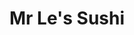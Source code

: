 ---
layout: place
title: "Mr Le's Sushi"
permalink: /missouri/kansas-city/mr-le-s-sushi.html
stateAbbr: MO
stateName: Missouri
cityName: Kansas City
place_id: ChIJ2YVRv3X5wIcRI3Nga8Le_38
photos:
  - name: >-
      places/ChIJ2YVRv3X5wIcRI3Nga8Le_38/photos/AeeoHcJi84__fwQQ4Xxtg0D811nncToOfaDqBbOjHoRKUyepBD9IdOyonPr1E8fMrJCeAfVOBszuYxYIpJjTy0NV_o5oFbH6fDWDR6gJn1AS6QkNqZGrT7bEc4UjQ6K4_BGsdppJ6PEnZ-R4MLG1c0XBmCZC425_E_4mFqAno9TWw1RJqw-B43XtdN63Taydir6d47yFlB59_o9saJ0M1NsPMPjNGeAz66WPyb0de8nen51SlQoIi0aai7jNqdOFzJdThZFtUpdoT3O1mYM1cDbW1j_uyJUjqbDF97T82Q7JUSKHXc2VGZHI1fH82XoHsHjebY9Ayyv00FHKWWhpMSiG4MTribXPhF-ngav3k_w2zNejq5EhfrJzDdqVS4kcmi1ghr77JevFj225PV6TX5t_cUYoc5AMajOL9xaA2OTuljCwjY4
    widthPx: 3264
    heightPx: 1840
    authorAttributions:
      - displayName: Kahale Ishikawa
        uri: https://maps.google.com/maps/contrib/100040105976077662846
        photoUri: >-
          https://lh3.googleusercontent.com/a-/ALV-UjUYqf12GuwyZLYIgYW4blH8Oo6EhkKYyTI5lbdVvHomfsx_wkuO=s100-p-k-no-mo
    flagContentUri: >-
      https://www.google.com/local/imagery/report/?cb_client=maps_api_places.places_api&image_key=!1e10!2sCIHM0ogKEICAgID4xvCztAE&hl=en-US
    googleMapsUri: >-
      https://www.google.com/maps/place//data=!3m4!1e2!3m2!1sCIHM0ogKEICAgID4xvCztAE!2e10!4m2!3m1!1s0x87c0f975bf5185d9:0x7fffdec26b607323
  - name: >-
      places/ChIJ2YVRv3X5wIcRI3Nga8Le_38/photos/AeeoHcL6vCCr1TUpj5OD08RbrMZEK1iB6_hKqYxcz0NWW3apVDMUcIQDKvowrwLulxSluZwD0FTDDln5rVe4WIxbkmF7FjfeBEdSAOtXC6nZ4Zs7Gcq4bxvbkM0NOkrChdKtsMeL-Qtk8bxZaej5IS5Gh2L3QejE_neigliW74wABxN9oRhdKqh-p2wwpg8BpTSAzlhfF4Q_SYPth5zRqMXXhVZCdz2HFkzs4pNoQbTbPeiIknZJ6peopIaABY0ZkY9Q_Kr_7QVM43VEl34yqapzQ5S3OELJWNUIcPA546vj-QaTfkcjQOX4OsfytnvPFcSw-Cs9fJUAhXQWC7JRuDqN41SVPjM6_sLzJq7Xg7AKAX3QPzZ9LBgieulPddOhEVxK9ejnu2oiAYkKCTnJRgWHc_lQ0PHbaZNLjoMECQNOf95BSZU
    widthPx: 4624
    heightPx: 2084
    authorAttributions:
      - displayName: Heather Coffman
        uri: https://maps.google.com/maps/contrib/111830528423165793579
        photoUri: >-
          https://lh3.googleusercontent.com/a/ACg8ocJ0KIdySULX-4WffIJKI0cGijb5XZudIlab7Wt_AzklUFIp6Q=s100-p-k-no-mo
    flagContentUri: >-
      https://www.google.com/local/imagery/report/?cb_client=maps_api_places.places_api&image_key=!1e10!2sCIHM0ogKEICAgIDK7erHogE&hl=en-US
    googleMapsUri: >-
      https://www.google.com/maps/place//data=!3m4!1e2!3m2!1sCIHM0ogKEICAgIDK7erHogE!2e10!4m2!3m1!1s0x87c0f975bf5185d9:0x7fffdec26b607323
  - name: >-
      places/ChIJ2YVRv3X5wIcRI3Nga8Le_38/photos/AeeoHcL4JDvdlG8FfzxkZmxJV0u4SV945eO1L531UNBZn14_R0ZvQB1u3A-GWbfRP6vD4Cjbx9eiYIZcSxJ51FHC9VlXuJptYH_uzmijaDzjFCJhxnT7TdcEwfEmSo-x_U851M4h2zMpnl14XDgM1R5GDW7nozxogiJQUGMnXUo4GwQSUqtOAGiZXRBBlKEkuottEFBduMXg_vUtDnvhCj9PGu391sO1ec9WfsUR-9WV5Wsh7idZP999w-uttkBstMZyd8Ac62Yy-mhXLO0OZ6rLwrwIO6u7G2c9F1QGAn64fwZrvs474N-qk5VZ2UEVwPQLkcwEl9oE8uaOnABiaj0EeGj3kvohYQr1VHTrkt5K_mZqXlAWNqXYDT_YCda2haPrd_8X880UxBCyK2tdO4Wrd2nBJjSOxw3OVpE1uC6WyjWrkDXp
    widthPx: 4000
    heightPx: 3000
    authorAttributions:
      - displayName: Guapozbar
        uri: https://maps.google.com/maps/contrib/102812140941195290931
        photoUri: >-
          https://lh3.googleusercontent.com/a/ACg8ocL_djqN-oOCVH4ecq3N8K0pLPEbmTng-nnID7YMQhQJOUgUUQ=s100-p-k-no-mo
    flagContentUri: >-
      https://www.google.com/local/imagery/report/?cb_client=maps_api_places.places_api&image_key=!1e10!2sCIHM0ogKEICAgIDr57S8twE&hl=en-US
    googleMapsUri: >-
      https://www.google.com/maps/place//data=!3m4!1e2!3m2!1sCIHM0ogKEICAgIDr57S8twE!2e10!4m2!3m1!1s0x87c0f975bf5185d9:0x7fffdec26b607323
  - name: >-
      places/ChIJ2YVRv3X5wIcRI3Nga8Le_38/photos/AeeoHcIPM7HQ57J2A_TLNsgmyUIPvL4caJ0iRa06O-hInv1LI7YAyf0QSwZCVrxIQTdz4ALgPOGq7brgQOz-v2u_k1GzGcktkVMXl0rJpXD-2OXk08oI85vK3Zrxutq_FYI4lVIR8WuQR_i8MCrxNE1jAsq101IY4hq5ulnwiqmnnL_41-mGhG8KRfDWRut37zyDoUGh2f4sQjz1H9ZmeIDIStWt3Y0W1u0VxFA24m6a1RhpT02168LGeKvucLw44u7q_znhSqih5EoPvL9G6UXYt0rEVXLLKHEkdMvbX2j3mrW3ZMij15dYV3SYDFLRcGZsckoM3tM2TajmQ4jvAfOwu66F3XRwUlJEyjlKx7SLoGzAwxeeyj4dy1fp9Z8rXZmBOI6dIZejbTJ_Z3VFpm9iExn3Utm1mtDmaujJsjUUKVDiqD4x
    widthPx: 3000
    heightPx: 3361
    authorAttributions:
      - displayName: Savannah H.
        uri: https://maps.google.com/maps/contrib/115519014946455983296
        photoUri: >-
          https://lh3.googleusercontent.com/a/ACg8ocL2Q-8OOmH9UMLY94zldEuJDIS8lgOdvgQ7uLnxTlDFBlYgvg=s100-p-k-no-mo
    flagContentUri: >-
      https://www.google.com/local/imagery/report/?cb_client=maps_api_places.places_api&image_key=!1e10!2sCIHM0ogKEICAgMDgjPmgpAE&hl=en-US
    googleMapsUri: >-
      https://www.google.com/maps/place//data=!3m4!1e2!3m2!1sCIHM0ogKEICAgMDgjPmgpAE!2e10!4m2!3m1!1s0x87c0f975bf5185d9:0x7fffdec26b607323
  - name: >-
      places/ChIJ2YVRv3X5wIcRI3Nga8Le_38/photos/AeeoHcLxAN7iQ93Metbj3KLV3QmVVZPOuy3wKNf7oVTGXnK5-EiZwvxgq_ctP84nEYUh298jsl2eBaLSdhsAXJNY-aTYD6F_5P9nYZZtkqo7TPIrCGBdnd9WIuXnc0ntwJrvGogyisX_92q3tUFNCyBfaE40_1M8PrM196CO0I45LV5ZxhLKcajANC9JPfNqgGb_7c_kOPZOy2eCvP0ip_VFRQuUEhBs7B7TfxMtc9FV3iPqcXQHnkycHjbNs6Lte_8avvxEBL6J6fpeCFcNgjSgapaa-xQwz391ldKegf9aFL29NAv6CWjcheomw93ISDvaZA-kN6BVYYc5FDvJHhdSX8p9hUeu9QKZsBZnpGbMwQVXjRlM5qaqgN13XUUU43_6VbIZ87Ou7T7gvLM7AAHWay5uqJGL4NNrteolkk5Ft_MRFoO9
    widthPx: 4000
    heightPx: 3000
    authorAttributions:
      - displayName: Caralea
        uri: https://maps.google.com/maps/contrib/101286948640984709470
        photoUri: >-
          https://lh3.googleusercontent.com/a-/ALV-UjX2udL6kLJ_FesAifUhkycv3sDvwYTn81ViYjG3NJ8dY627SeGh=s100-p-k-no-mo
    flagContentUri: >-
      https://www.google.com/local/imagery/report/?cb_client=maps_api_places.places_api&image_key=!1e10!2sCIHM0ogKEICAgIDbipbYkwE&hl=en-US
    googleMapsUri: >-
      https://www.google.com/maps/place//data=!3m4!1e2!3m2!1sCIHM0ogKEICAgIDbipbYkwE!2e10!4m2!3m1!1s0x87c0f975bf5185d9:0x7fffdec26b607323
  - name: >-
      places/ChIJ2YVRv3X5wIcRI3Nga8Le_38/photos/AeeoHcJCIqw9iXCkZQoVF-sVO6YMWG7vefqSA6dF32wgH_r1LD-72_LzvidFflc5f-oXlCT_CXqqWwi2U_uy2CIfGxN7FWbPkM3yXdZGzm9ghLcwuIG-oBD8svY3wYKCPOEdxPNsceAQaiHbQWmcnNH1RPj5web35n4nGjbrp-koDAKjs_RW3rTVSwiJ7Iak0JZNwMY0ubBrpPj2aHbm9tEgijJoO6ROrCRMOwhwcnRBA87R2NMNM3-evGzvGu1TgL-D9QaZrTIJwyJYTuQa_Ns29RFT4_5zhKCg8JqE_AUp1ZNS_dWo9ZB3MDkGmjp1HpBmg_lvWiiVxlC6ht-zRDnYZxypChTJAO5TXegEcuzbyIK0HS-5PpTdxNvM5YH_WsRG-K_vjhK2mUQgr5OokzDFfqelZcgV4uiW_5idfqNlfDxK0NHB
    widthPx: 4000
    heightPx: 3000
    authorAttributions:
      - displayName: Caralea
        uri: https://maps.google.com/maps/contrib/101286948640984709470
        photoUri: >-
          https://lh3.googleusercontent.com/a-/ALV-UjX2udL6kLJ_FesAifUhkycv3sDvwYTn81ViYjG3NJ8dY627SeGh=s100-p-k-no-mo
    flagContentUri: >-
      https://www.google.com/local/imagery/report/?cb_client=maps_api_places.places_api&image_key=!1e10!2sCIHM0ogKEICAgIDbipbY_QE&hl=en-US
    googleMapsUri: >-
      https://www.google.com/maps/place//data=!3m4!1e2!3m2!1sCIHM0ogKEICAgIDbipbY_QE!2e10!4m2!3m1!1s0x87c0f975bf5185d9:0x7fffdec26b607323
  - name: >-
      places/ChIJ2YVRv3X5wIcRI3Nga8Le_38/photos/AeeoHcJwDdJmzqJPGG8SkA3hrxmFQUg66Pxsq6PFxB4brumk4Ote_FVNOfaGZB6dGd--qB-NSBHyGFOguOC6AMlgGcUQX1DmzH3nRLHgkXj0nDhsxRRzXYxTHzgAI0VIhGQczAiHX9ulAQ8sKESsT-GteCAAKTcMGrxodAxMs5OI_18oNPspsib0Rdg6isWMoV5OsICF1Yjohzcw36SEkSXFdYw82Fi_LWvU8WxeCO0nD6t2vMrQmSeKOEM4a2_WN08dMJ_cMD4oqTFdPvujuj5rXuCQ8EiwSuHamjV1OPBnbc8NNEdvl3SRUgYbsk-Y56BEC7HHADqRMKHQ3kYUJ6Mb3Hng7iJma9nSeihYT4uxdzzq4zPrlle5QnS07Xb58gIfk-luqXTgzbz6oTxMmy2UQTLRCuHKB_cfzx6jj4Epg2UN3pLg
    widthPx: 3072
    heightPx: 4080
    authorAttributions:
      - displayName: Mirena Briggs
        uri: https://maps.google.com/maps/contrib/117831100163338868687
        photoUri: >-
          https://lh3.googleusercontent.com/a-/ALV-UjVU9XVPHIs-Or5TrtytSx2PpnD2saK12qAGaNdatOfFyZ-gDKRquA=s100-p-k-no-mo
    flagContentUri: >-
      https://www.google.com/local/imagery/report/?cb_client=maps_api_places.places_api&image_key=!1e10!2sCIHM0ogKEICAgIDXuPWanAE&hl=en-US
    googleMapsUri: >-
      https://www.google.com/maps/place//data=!3m4!1e2!3m2!1sCIHM0ogKEICAgIDXuPWanAE!2e10!4m2!3m1!1s0x87c0f975bf5185d9:0x7fffdec26b607323
  - name: >-
      places/ChIJ2YVRv3X5wIcRI3Nga8Le_38/photos/AeeoHcJITfFJ66BQ7r48CehZTgA3aNPcdtYphMuX1BwxGnElQyFYAGCG7MIH2PSK5Lkn0t65yzmdFc8VR_7qua1HO_KJWG80CUKC33KqC7I06HqyzFKLS1Fk2WcJIiNcEezrCUfQZJAxOuE-t7EnFY4o4xzWI7kyeVxW3ly0fSLi62Y6qO-xvhkreClOUI_ubaNLBo5RNKUhu1RBHwHpAr3QYti6KxY3NZbBOloKcmphg-xlzHbLWHyIzAV1ibJpwoNYWOR8h0aEaMUeMJod7iNLYmuVZNOK9kfSNuBlu7sLXoe5k9AHt7eJH7sYgh8QLSmmgr0v9mRvrCeXiF3gWYyZknWmb6oaPPVNBPnf-Hvjtew-Atl_9tWXgo0avQRvgw6A7aRFZZhWeefx0UVdDCFDsRjPjKKzhwbcORLgud_4AXM
    widthPx: 3600
    heightPx: 4800
    authorAttributions:
      - displayName: Scott McDonald
        uri: https://maps.google.com/maps/contrib/109084638969472684661
        photoUri: >-
          https://lh3.googleusercontent.com/a/ACg8ocLaYYE_DdMtPBUJDqf1a_6V6H2dt4Bfi9DSrx0BOcafdnBA7Xs=s100-p-k-no-mo
    flagContentUri: >-
      https://www.google.com/local/imagery/report/?cb_client=maps_api_places.places_api&image_key=!1e10!2sCIHM0ogKEICAgICjhvaXKA&hl=en-US
    googleMapsUri: >-
      https://www.google.com/maps/place//data=!3m4!1e2!3m2!1sCIHM0ogKEICAgICjhvaXKA!2e10!4m2!3m1!1s0x87c0f975bf5185d9:0x7fffdec26b607323
  - name: >-
      places/ChIJ2YVRv3X5wIcRI3Nga8Le_38/photos/AeeoHcIi5jkXfBV4PxNm7xZhXFE8Lr60ggOOPQI7J3oxAcgrxhDQhpfnf3LfL5IMYZSzf7q4Ypi9yOePvfx7yJEoowzf5HThyFQST1KTUptEp3j_vPkPTLNQ3jynY_riJb6RIuzootP_kJ9Jke3ISwwDfg-BUldaIopUd9m9NoLET1FRn7hJANAQoMVxfDkGF5Jm2-UrMGbjMvWpIJW5R5MZprkNARYusg4J4mmhI7dORLdbJY7hnOT9zD7ZTRFVGKFtHnN-2WIto1PP6PnczW64NffDHoVAF7MgZXFLgSNmr5fBYtj77Jz7FskuiWdkrFg_LU0GEomPXC-XCTG_K3OQLEiZjqIa73EwfnnHR1aJeb2PC1ewiAmC7kGNI2JzhHy_ManVNovM6AURnR6in329zV7ZIcHi8-dq_hJtdgX1LzBNM5E
    widthPx: 3535
    heightPx: 2803
    authorAttributions:
      - displayName: Shannon Rose
        uri: https://maps.google.com/maps/contrib/106188511632734792952
        photoUri: >-
          https://lh3.googleusercontent.com/a-/ALV-UjURnWuqbimn-RlILezz7b8UckQ5RQVA_IUGLxc1RJ6zGuKPqRukXw=s100-p-k-no-mo
    flagContentUri: >-
      https://www.google.com/local/imagery/report/?cb_client=maps_api_places.places_api&image_key=!1e10!2sCIHM0ogKEICAgICZmazC6QE&hl=en-US
    googleMapsUri: >-
      https://www.google.com/maps/place//data=!3m4!1e2!3m2!1sCIHM0ogKEICAgICZmazC6QE!2e10!4m2!3m1!1s0x87c0f975bf5185d9:0x7fffdec26b607323
  - name: >-
      places/ChIJ2YVRv3X5wIcRI3Nga8Le_38/photos/AeeoHcLIety1cU6TmMVayh8CGP4nZrkVYQhYZXC25wmpNuYxaRBJxH5KWT-aXKF4XXNUWSHepXuk3nuk0tm9R_WHQHI25uyylFxl0AWo8vCekDUsQyXWWSf1RS7nl2cNmwnfW-TCXZgKn6n7H9aHWDpxXdeYXCak1VPazyHRRJ9fAclH4ADyekKslnf1B5EtaJDnszrocug0IikO6w4H7YWmKlCvai-hW6cSZTBJfcCBgs_RtQoPYSvPLANmC8j7EWV08_s7j7HSi1rWroQuQraozyr2Jo1c3mP1orohnQf7QycuQZyr2J-Kba7oI8CZthYbFN0k0ImK_3FwsUqp637OsNHlhX4oGWF-NO3nwdntEhNKR8hjvysfE6T7MfEnP5AK7FQl9DkMrwRbQwuEVBiMKTJSf4FucoHKfI2R5_bVkME
    widthPx: 3000
    heightPx: 4000
    authorAttributions:
      - displayName: Savannah H.
        uri: https://maps.google.com/maps/contrib/115519014946455983296
        photoUri: >-
          https://lh3.googleusercontent.com/a/ACg8ocL2Q-8OOmH9UMLY94zldEuJDIS8lgOdvgQ7uLnxTlDFBlYgvg=s100-p-k-no-mo
    flagContentUri: >-
      https://www.google.com/local/imagery/report/?cb_client=maps_api_places.places_api&image_key=!1e10!2sCIHM0ogKEICAgMDgjPmgZA&hl=en-US
    googleMapsUri: >-
      https://www.google.com/maps/place//data=!3m4!1e2!3m2!1sCIHM0ogKEICAgMDgjPmgZA!2e10!4m2!3m1!1s0x87c0f975bf5185d9:0x7fffdec26b607323
address: 5024 NE Parvin Rd, Kansas City, MO 64117, USA
street: 5024 NE Parvin Rd
city: Kansas City
state: MO
zip: '64117'
country: USA
neighborhood: Holiday Hills
latitude: '39.167927'
longitude: '-94.519684'
accessibility_options:
  wheelchairAccessibleParking: true
  wheelchairAccessibleEntrance: true
  wheelchairAccessibleRestroom: true
  wheelchairAccessibleSeating: true
business_status: OPERATIONAL
name: Mr Le's Sushi
google_maps_links:
  directionsUri: >-
    https://www.google.com/maps/dir//''/data=!4m7!4m6!1m1!4e2!1m2!1m1!1s0x87c0f975bf5185d9:0x7fffdec26b607323!3e0
  placeUri: https://maps.google.com/?cid=9223335488484569891
  writeAReviewUri: >-
    https://www.google.com/maps/place//data=!4m3!3m2!1s0x87c0f975bf5185d9:0x7fffdec26b607323!12e1
  reviewsUri: >-
    https://www.google.com/maps/place//data=!4m4!3m3!1s0x87c0f975bf5185d9:0x7fffdec26b607323!9m1!1b1
  photosUri: >-
    https://www.google.com/maps/place//data=!4m3!3m2!1s0x87c0f975bf5185d9:0x7fffdec26b607323!10e5
primary_type: Sushi Restaurant
opening_hours:
  regular: null
  current: null
secondary_opening_hours:
  regular:
    weekdayDescriptions: null
    type: null
  current:
    weekdayDescriptions: null
    type: null
phone: (816) 454-5112
price_level: PRICE_LEVEL_MODERATE
price_range: $10 &ndash; $20
rating: '4.6'
rating_count: 1341
website: https://www.mrlessushi.com/
description: >-
  Compact, unassuming strip-mall restaurant offering Vietnamese dishes, sushi &
  other Japanese fare.
reviews:
  - name: >-
      places/ChIJ2YVRv3X5wIcRI3Nga8Le_38/reviews/ChZDSUhNMG9nS0VJQ0FnTUNnMmVDRmFBEAE
    relativePublishTimeDescription: a month ago
    rating: 5
    text:
      text: >-
        This place has been around since I was a kid and I know why! They are so
        consistent with the food, sushi and service! I usually get the Lennox
        roll because of the fried snapper and the Las Vegas roll that is lightly
        deep fried in the same batter that they use for the calamari! It's so
        thin and crispy. It just adds a little something extra special. I
        literally have to have the sushi every Wednesday for the rest of my
        life!!!!
      languageCode: en
    originalText:
      text: >-
        This place has been around since I was a kid and I know why! They are so
        consistent with the food, sushi and service! I usually get the Lennox
        roll because of the fried snapper and the Las Vegas roll that is lightly
        deep fried in the same batter that they use for the calamari! It's so
        thin and crispy. It just adds a little something extra special. I
        literally have to have the sushi every Wednesday for the rest of my
        life!!!!
      languageCode: en
    authorAttribution:
      displayName: Nicole Floyd
      uri: https://www.google.com/maps/contrib/101699326408395577281/reviews
      photoUri: >-
        https://lh3.googleusercontent.com/a-/ALV-UjUvo--n1vDyXs2-oC-EQj6tha-MGq_aTAuIUSkm8T0UGWkIWebZAw=s128-c0x00000000-cc-rp-mo-ba4
    publishTime: '2025-02-18T22:15:29.825693Z'
    flagContentUri: >-
      https://www.google.com/local/review/rap/report?postId=ChZDSUhNMG9nS0VJQ0FnTUNnMmVDRmFBEAE&d=17924085&t=1
    googleMapsUri: >-
      https://www.google.com/maps/reviews/data=!4m6!14m5!1m4!2m3!1sChZDSUhNMG9nS0VJQ0FnTUNnMmVDRmFBEAE!2m1!1s0x87c0f975bf5185d9:0x7fffdec26b607323
  - name: >-
      places/ChIJ2YVRv3X5wIcRI3Nga8Le_38/reviews/ChZDSUhNMG9nS0VJQ0FnTURnakxueWNBEAE
    relativePublishTimeDescription: a month ago
    rating: 4
    text:
      text: >-
        We stopped by Mr. Les for a quick lunch. It's a bit of a hole in the
        wall place, decor is scarce but the waiter and waitresss are all nice.
        You mark what you want on the menu which I found helpful as the menu is
        quite vast.


        I ordered the Vietnamese coffee which was an absolute delight. Strong
        coffee with a not too sweet but still balanced taste, which they serve
        in a cup that you mix and pour over ice. There were some coffee grounds
        in mine but it didn't effect the experience one bit. The bento box is a
        great deal at 15 bucks that comes with soup, salad, a protein, rice and
        a sushi roll. The miso soup was well seasoned and delicious, the house
        salad was made with romaine which I appreciated over the traditional
        iceberg and the salad dressing was a nice miso/sweet dressing. I picked
        chicken teriyaki which again was perfectly seasoned and the chicken was
        well cooked. My only disappointment was the sushi itself, the filling
        was a bit bland and the rice was crunchy. The spicy mayo was also sweet
        which I wasn't a huge fan of.


        Overall they had solid dishes and it was a good experience, but I
        wouldn't go back for the sushi
      languageCode: en
    originalText:
      text: >-
        We stopped by Mr. Les for a quick lunch. It's a bit of a hole in the
        wall place, decor is scarce but the waiter and waitresss are all nice.
        You mark what you want on the menu which I found helpful as the menu is
        quite vast.


        I ordered the Vietnamese coffee which was an absolute delight. Strong
        coffee with a not too sweet but still balanced taste, which they serve
        in a cup that you mix and pour over ice. There were some coffee grounds
        in mine but it didn't effect the experience one bit. The bento box is a
        great deal at 15 bucks that comes with soup, salad, a protein, rice and
        a sushi roll. The miso soup was well seasoned and delicious, the house
        salad was made with romaine which I appreciated over the traditional
        iceberg and the salad dressing was a nice miso/sweet dressing. I picked
        chicken teriyaki which again was perfectly seasoned and the chicken was
        well cooked. My only disappointment was the sushi itself, the filling
        was a bit bland and the rice was crunchy. The spicy mayo was also sweet
        which I wasn't a huge fan of.


        Overall they had solid dishes and it was a good experience, but I
        wouldn't go back for the sushi
      languageCode: en
    authorAttribution:
      displayName: Savannah H.
      uri: https://www.google.com/maps/contrib/115519014946455983296/reviews
      photoUri: >-
        https://lh3.googleusercontent.com/a/ACg8ocL2Q-8OOmH9UMLY94zldEuJDIS8lgOdvgQ7uLnxTlDFBlYgvg=s128-c0x00000000-cc-rp-mo-ba4
    publishTime: '2025-02-22T23:22:44.500997Z'
    flagContentUri: >-
      https://www.google.com/local/review/rap/report?postId=ChZDSUhNMG9nS0VJQ0FnTURnakxueWNBEAE&d=17924085&t=1
    googleMapsUri: >-
      https://www.google.com/maps/reviews/data=!4m6!14m5!1m4!2m3!1sChZDSUhNMG9nS0VJQ0FnTURnakxueWNBEAE!2m1!1s0x87c0f975bf5185d9:0x7fffdec26b607323
  - name: >-
      places/ChIJ2YVRv3X5wIcRI3Nga8Le_38/reviews/ChZDSUhNMG9nS0VJQ0FnSUQzNFpubGFBEAE
    relativePublishTimeDescription: 4 months ago
    rating: 4
    text:
      text: >-
        My daughter picked sushi for her birthday dinner, we got edamame & crab
        rangoons for some starters, and they were good. We also ordered chicken
        lo mein and 3 rolls; the volcano roll(baked), Lisa roll, and Jessica
        roll. The volcano & Lisa rolls were by far the best 2 of 3 that we got,
        we wouldn't get the lo mein again as it was lacking in flavor. For the
        price, it's an ok sushi spot.
      languageCode: en
    originalText:
      text: >-
        My daughter picked sushi for her birthday dinner, we got edamame & crab
        rangoons for some starters, and they were good. We also ordered chicken
        lo mein and 3 rolls; the volcano roll(baked), Lisa roll, and Jessica
        roll. The volcano & Lisa rolls were by far the best 2 of 3 that we got,
        we wouldn't get the lo mein again as it was lacking in flavor. For the
        price, it's an ok sushi spot.
      languageCode: en
    authorAttribution:
      displayName: J. Garcia
      uri: https://www.google.com/maps/contrib/108060966616479013157/reviews
      photoUri: >-
        https://lh3.googleusercontent.com/a-/ALV-UjXSHnXk84_j2tS_wDArD6H0pn96m6lefsEPaSAze3nz5Cyt8AEw=s128-c0x00000000-cc-rp-mo-ba3
    publishTime: '2024-11-15T21:37:52.019741Z'
    flagContentUri: >-
      https://www.google.com/local/review/rap/report?postId=ChZDSUhNMG9nS0VJQ0FnSUQzNFpubGFBEAE&d=17924085&t=1
    googleMapsUri: >-
      https://www.google.com/maps/reviews/data=!4m6!14m5!1m4!2m3!1sChZDSUhNMG9nS0VJQ0FnSUQzNFpubGFBEAE!2m1!1s0x87c0f975bf5185d9:0x7fffdec26b607323
  - name: >-
      places/ChIJ2YVRv3X5wIcRI3Nga8Le_38/reviews/ChZDSUhNMG9nS0VJQ0FnSUNEdDdpc1d3EAE
    relativePublishTimeDescription: a year ago
    rating: 5
    text:
      text: >-
        Really good food at a reasonable price. Staff was friendly and
        supportive of their customers.


        Got the General Tsao’s, beef lo mein, shrimp lo mein, vegetables with
        beef, Vietnamese pho #1, and two fried sushi.


        General Tsao’s is really good. Get it extra spicy, makes it just right
        rather than just being sweet chicken. Getting it spicy doesn’t make it
        intolerable for those that don’t love spice, my twin 9 year old
        granddaughters had no issue with the spice and throughly enjoyed the
        dish.


        Beef lo mein and shrimp lo mein are good dishes. The dishes do taste
        different aside from the protein, both tastes were enjoyed by my family.
        Lo mein dishes were more filling than the other dishes we got.


        Vegetables with beef was awesome. The cook on the vegetables was
        perfect, just the right texture as they still had body without being
        undercooked super crunchy things.


        Vietnamese Pho #1 was really tasty. I love getting the vegetables
        separate so I can add them when ready, it makes sure I can eat them when
        they’re perfect. Bringing the two seasonings to the tables with the dish
        let me spice it up as I wanted it. Really enjoyed this dish.


        The fried sushi was really good, no complaints. We did appreciate the
        entrees more than the sushi, on our second visit we just got entrees we
        wanted vice getting sushi a second time.


        Great restaurant to get good Chinese and Vietnamese dishes without
        breaking the bank, highly recommend.
      languageCode: en
    originalText:
      text: >-
        Really good food at a reasonable price. Staff was friendly and
        supportive of their customers.


        Got the General Tsao’s, beef lo mein, shrimp lo mein, vegetables with
        beef, Vietnamese pho #1, and two fried sushi.


        General Tsao’s is really good. Get it extra spicy, makes it just right
        rather than just being sweet chicken. Getting it spicy doesn’t make it
        intolerable for those that don’t love spice, my twin 9 year old
        granddaughters had no issue with the spice and throughly enjoyed the
        dish.


        Beef lo mein and shrimp lo mein are good dishes. The dishes do taste
        different aside from the protein, both tastes were enjoyed by my family.
        Lo mein dishes were more filling than the other dishes we got.


        Vegetables with beef was awesome. The cook on the vegetables was
        perfect, just the right texture as they still had body without being
        undercooked super crunchy things.


        Vietnamese Pho #1 was really tasty. I love getting the vegetables
        separate so I can add them when ready, it makes sure I can eat them when
        they’re perfect. Bringing the two seasonings to the tables with the dish
        let me spice it up as I wanted it. Really enjoyed this dish.


        The fried sushi was really good, no complaints. We did appreciate the
        entrees more than the sushi, on our second visit we just got entrees we
        wanted vice getting sushi a second time.


        Great restaurant to get good Chinese and Vietnamese dishes without
        breaking the bank, highly recommend.
      languageCode: en
    authorAttribution:
      displayName: Tony Smith
      uri: https://www.google.com/maps/contrib/110779237504382204036/reviews
      photoUri: >-
        https://lh3.googleusercontent.com/a/ACg8ocKVQM15BLi9QtYAIjSIfLZvsQtFLoVJS128WXj4hJt78ln_8A=s128-c0x00000000-cc-rp-mo-ba5
    publishTime: '2024-04-03T02:24:27.176825Z'
    flagContentUri: >-
      https://www.google.com/local/review/rap/report?postId=ChZDSUhNMG9nS0VJQ0FnSUNEdDdpc1d3EAE&d=17924085&t=1
    googleMapsUri: >-
      https://www.google.com/maps/reviews/data=!4m6!14m5!1m4!2m3!1sChZDSUhNMG9nS0VJQ0FnSUNEdDdpc1d3EAE!2m1!1s0x87c0f975bf5185d9:0x7fffdec26b607323
  - name: >-
      places/ChIJ2YVRv3X5wIcRI3Nga8Le_38/reviews/ChZDSUhNMG9nS0VJQ0FnTUNBanF5ZlhBEAE
    relativePublishTimeDescription: 2 months ago
    rating: 5
    text:
      text: >-
        Packed with tons of people, and was recommended by this place by a
        co-worker!!! Best decision of my life!!! I love the service and the food
        it's just heaven 😋
      languageCode: en
    originalText:
      text: >-
        Packed with tons of people, and was recommended by this place by a
        co-worker!!! Best decision of my life!!! I love the service and the food
        it's just heaven 😋
      languageCode: en
    authorAttribution:
      displayName: Ray Hibdon
      uri: https://www.google.com/maps/contrib/106296126438805203039/reviews
      photoUri: >-
        https://lh3.googleusercontent.com/a-/ALV-UjVySq1h1nHoQjfyVK_OoFUcPvP8eHCZRcEoagEdOQequ9NNvjTv=s128-c0x00000000-cc-rp-mo-ba4
    publishTime: '2025-01-31T20:38:55.141701Z'
    flagContentUri: >-
      https://www.google.com/local/review/rap/report?postId=ChZDSUhNMG9nS0VJQ0FnTUNBanF5ZlhBEAE&d=17924085&t=1
    googleMapsUri: >-
      https://www.google.com/maps/reviews/data=!4m6!14m5!1m4!2m3!1sChZDSUhNMG9nS0VJQ0FnTUNBanF5ZlhBEAE!2m1!1s0x87c0f975bf5185d9:0x7fffdec26b607323
parking_options:
  freeParkingLot: true
  freeStreetParking: true
  valetParking: false
payment_options:
  acceptsCreditCards: true
  acceptsDebitCards: true
  acceptsCashOnly: false
  acceptsNfc: true
allow_dogs: null
curbside_pickup: false
delivery: true
dine_in: true
good_for_children: true
good_for_groups: true
good_for_sports: false
live_music: false
menu_for_children: null
outdoor_seating: false
reservable: true
restroom: true
serves_beer: true
serves_breakfast: false
serves_brunch: false
serves_cocktails: true
serves_coffee: true
serves_dinner: true
serves_dessert: true
serves_lunch: true
serves_vegetarian_food: true
serves_wine: true
takeout: true

---